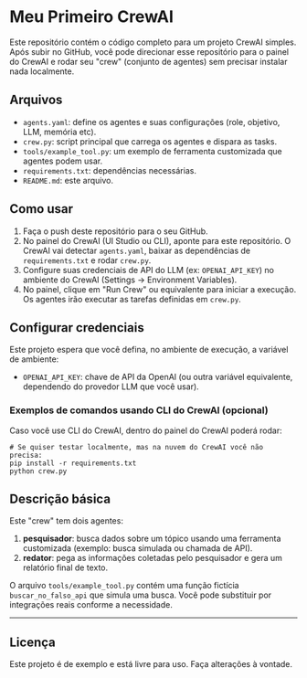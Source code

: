 # Meu Primeiro CrewAI

Este repositório contém o código completo para um projeto CrewAI simples. Após subir no GitHub, você pode direcionar esse repositório para o painel do CrewAI e rodar seu "crew" (conjunto de agentes) sem precisar instalar nada localmente.

## Arquivos

- `agents.yaml`: define os agentes e suas configurações (role, objetivo, LLM, memória etc).
- `crew.py`: script principal que carrega os agentes e dispara as tasks.
- `tools/example_tool.py`: um exemplo de ferramenta customizada que agentes podem usar.
- `requirements.txt`: dependências necessárias.
- `README.md`: este arquivo.

## Como usar

1. Faça o push deste repositório para o seu GitHub.
2. No painel do CrewAI (UI Studio ou CLI), aponte para este repositório. O CrewAI vai detectar `agents.yaml`, baixar as dependências de `requirements.txt` e rodar `crew.py`.
3. Configure suas credenciais de API do LLM (ex: `OPENAI_API_KEY`) no ambiente do CrewAI (Settings → Environment Variables).
4. No painel, clique em "Run Crew" ou equivalente para iniciar a execução. Os agentes irão executar as tarefas definidas em `crew.py`.

## Configurar credenciais

Este projeto espera que você defina, no ambiente de execução, a variável de ambiente:
- `OPENAI_API_KEY`: chave de API da OpenAI (ou outra variável equivalente, dependendo do provedor LLM que você usar).

### Exemplos de comandos usando CLI do CrewAI (opcional)

Caso você use CLI do CrewAI, dentro do painel do CrewAI poderá rodar:
```
# Se quiser testar localmente, mas na nuvem do CrewAI você não precisa:
pip install -r requirements.txt
python crew.py
```

## Descrição básica

Este "crew" tem dois agentes:
1. **pesquisador**: busca dados sobre um tópico usando uma ferramenta customizada (exemplo: busca simulada ou chamada de API).
2. **redator**: pega as informações coletadas pelo pesquisador e gera um relatório final de texto.

O arquivo `tools/example_tool.py` contém uma função fictícia `buscar_no_falso_api` que simula uma busca. Você pode substituir por integrações reais conforme a necessidade.

---

## Licença

Este projeto é de exemplo e está livre para uso. Faça alterações à vontade.
